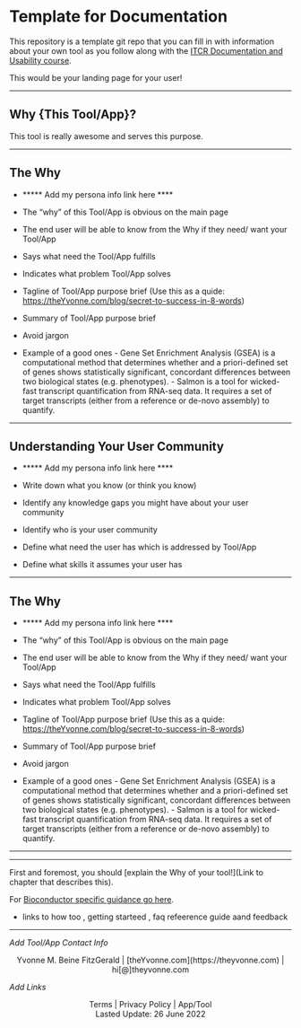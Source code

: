 # Template for Documentation

This repository is a template git repo that you can fill in with information about your own tool as you follow along with the [ITCR Documentation and Usability course](https://github.com/jhudsl/ITCR_Documentation_and_Usability).

This would be your landing page for your user!


---

## Why {This Tool/App}?

This tool is really awesome and serves this purpose.

---
## The Why
- ***** Add my persona info link here ****

- The “why” of this Tool/App is obvious on the main page
- The end user will be able to know from the Why if they need/ want your Tool/App
- Says what need the Tool/App fulfills
- Indicates what problem Tool/App solves
- Tagline of Tool/App purpose brief (Use this as a quide: https://theYvonne.com/blog/secret-to-success-in-8-words)
- Summary of Tool/App purpose brief
- Avoid jargon
- Example of a good ones 
			- Gene Set Enrichment Analysis (GSEA) is a computational method that determines whether and a priori-defined set of genes shows statistically significant, concordant differences between two biological states (e.g. phenotypes).
			- Salmon is a tool for wicked-fast transcript quantification from RNA-seq data. It requires a set of target transcripts (either from a reference or de-novo assembly) to quantify.

---

## Understanding Your User Community

- ***** Add my persona info link here ****

- Write down what you know (or think you know) 
- Identify any knowledge gaps you might have about your user community
- Identify who is your user community
- Define what need the user has which is addressed by Tool/App
- Define what skills it assumes your user has

---

## The Why
- ***** Add my persona info link here ****

- The “why” of this Tool/App is obvious on the main page
- The end user will be able to know from the Why if they need/ want your Tool/App
- Says what need the Tool/App fulfills
- Indicates what problem Tool/App solves
- Tagline of Tool/App purpose brief (Use this as a quide: https://theYvonne.com/blog/secret-to-success-in-8-words)
- Summary of Tool/App purpose brief
- Avoid jargon
- Example of a good ones 
			- Gene Set Enrichment Analysis (GSEA) is a computational method that determines whether and a priori-defined set of genes shows statistically significant, concordant differences between two biological states (e.g. phenotypes).
			- Salmon is a tool for wicked-fast transcript quantification from RNA-seq data. It requires a set of target transcripts (either from a reference or de-novo assembly) to quantify.


---

---

First and foremost, you should [explain the Why of your tool!](Link to chapter that describes this).

For [Bioconductor specific guidance go here](./doc/bioconductor-guides).


- links to how too , getting starteed , faq refeerence guide aand feedback
---
_Add Tool/App Contact Info_
<center>Yvonne M. Beine FitzGerald | [theYvonne.com](https://theyvonne.com) | hi[@]theyvonne.com </center>  

_Add Links_

<center>Terms | Privacy Policy | App/Tool </center>

<center>Lasted Update: 26 June 2022 </center>

